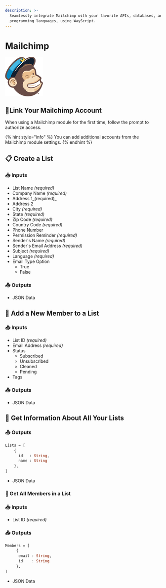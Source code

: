 ```yaml
---
description: >-
  Seamlessly integrate Mailchimp with your favorite APIs, databases, and
  programming languages, using WayScript.
---
```


# Mailchimp

![Marketing automation platform and email marketing service.](../../.gitbook/assets/mailchimp.png)

## 🔗Link Your Mailchimp Account

When using a Mailchimp module for the first time, follow the prompt to authorize access.

{% hint style="info" %}
You can add additional accounts from the Mailchimp module settings.
{% endhint %}

## 📋 Create a List

### 📥 Inputs

* List Name _\(required\)_
* Company Name _\(required\)_
* Address 1_\(required\)_
* Address 2
* City _\(required\)_
* State _\(required\)_
* Zip Code _\(required\)_
* Country Code _\(required\)_
* Phone Number
* Permission Reminder _\(required\)_
* Sender's Name _\(required\)_
* Sender's Email Address _\(required\)_
* Subject _\(required\)_
* Language _\(required\)_
* Email Type Option
  * True
  * False

### 📤 Outputs

* JSON Data

## 👤 Add a New Member to a List

### 📥 Inputs

* List ID _\(required\)_
* Email Address _\(required\)_
* Status
  * Subscribed
  * Unsubscribed
  * Cleaned
  * Pending
* Tags

### 📤 Outputs

* JSON Data

## 🔎 Get Information About All Your Lists

### 📤 Outputs

```graphql
Lists = [ 
    {  
      id   : String,
      name : String
    }, 
]
```

* JSON Data

### 👥 Get All Members in a List

### 📥 Inputs

* List ID _\(required\)_

### 📤 Outputs

```graphql
Members = [ 
     {  
      email : String,
      id    : String
     }, 
]
```

* JSON Data

